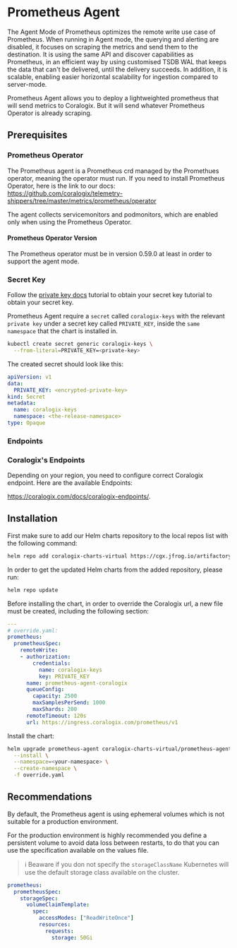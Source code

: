 # Prometheus Agent 
 
The Agent Mode of Prometheus optimizes the remote write use case of Prometheus. 
When running in Agent mode, the querying and alerting are disabled, it focuses on scraping the metrics and send them to the destination.
It is using the same API and discover capabilities as Prometheus, in an efficient way by using customised TSDB WAL that keeps the data that can't be delivered, until the delivery succeeds.
In addition, it is scalable, enabling easier horizontal scalability for ingestion compared to server-mode.

Prometheus Agent  allows you to deploy a lightweighted prometheus that will send metrics to Coralogix.
But it will send whatever Prometheus Operator is already scraping. 

## Prerequisites

### Prometheus Operator 

The Prometheus agent is a Prometheus crd managed by the Promethues operator, meaning the operator must run. 
If you need to install Prometheus Operator, here is the link to our docs: 
https://github.com/coralogix/telemetry-shippers/tree/master/metrics/prometheus/operator

The agent collects servicemonitors and podmonitors, which are enabled only when using the Prometheus Operator.

#### Prometheus Operator Version
The Prometheus operator must be in version 0.59.0 at least in order to support the agent mode.

###  Secret Key

Follow the [private key docs](https://coralogix.com/docs/private-key/) tutorial to obtain your secret key tutorial to obtain your secret key.

Prometheus Agent require a `secret` called `coralogix-keys` with the relevant `private key` under a secret key called `PRIVATE_KEY`, inside the `same namespace` that the chart is installed in.


```bash
kubectl create secret generic coralogix-keys \
  --from-literal=PRIVATE_KEY=<private-key>
```

The created secret should look like this:
```yaml
apiVersion: v1
data:
  PRIVATE_KEY: <encrypted-private-key>
kind: Secret
metadata:
  name: coralogix-keys
  namespace: <the-release-namespace>
type: Opaque 
```

### Endpoints

### Coralogix's Endpoints 

Depending on your region, you need to configure correct Coralogix endpoint. Here are the available Endpoints:

 https://coralogix.com/docs/coralogix-endpoints/.

## Installation

First make sure to add our Helm charts repository to the local repos list with the following command:
```bash
helm repo add coralogix-charts-virtual https://cgx.jfrog.io/artifactory/coralogix-charts-virtual
```

In order to get the updated Helm charts from the added repository, please run: 
```bash
helm repo update
```

Before installing the chart, in order to override the Coralogix url, a new file must be created, including the following section:

```yaml
---
# override.yaml:
prometheus:
  prometheusSpec:
    remoteWrite:
    - authorization:
        credentials:
          name: coralogix-keys
          key: PRIVATE_KEY
      name: prometheus-agent-coralogix
      queueConfig:
        capacity: 2500
        maxSamplesPerSend: 1000
        maxShards: 200
      remoteTimeout: 120s
      url: https://ingress.coralogix.com/prometheus/v1
```

Install the chart:
```bash
helm upgrade prometheus-agent coralogix-charts-virtual/prometheus-agent-coralogix \
  --install \
  --namespace=<your-namespace> \
  --create-namespace \
  -f override.yaml
```
## Recommendations

By default, the Prometheus agent is using ephemeral volumes which is not suitable for a production environment.

For the production environment is highly recommended you define a persistent volume to avoid data loss between restarts, to do that you can use the specification available on the values file.

> :information_source: Beaware if you don not specify the `storageClassName` Kubernetes will use the default storage class available on the cluster.

```yaml
prometheus:
  prometheusSpec:
    storageSpec:
      volumeClaimTemplate:
        spec:
          accessModes: ["ReadWriteOnce"]
          resources:
            requests:
              storage: 50Gi

```

